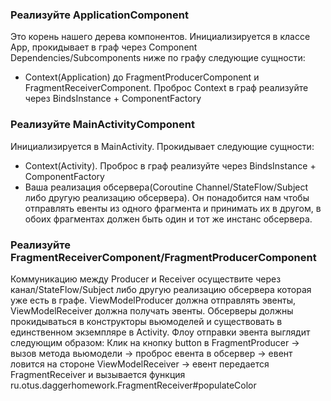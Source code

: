 ### Реализуйте ApplicationComponent

Это корень нашего дерева компонентов. Инициализируется в классе App, прокидывает в граф через
Component Dependencies/Subcomponents ниже по графу следующие сущности:

- Context(Application) до FragmentProducerComponent и FragmentReceiverComponent.
  Проброс Context в граф реализуйте через BindsInstance + ComponentFactory

### Реализуйте MainActivityComponent

Инициализируется в MainActivity. Прокидывает следующие сущности:

- Context(Activity). Проброс в граф реализуйте через BindsInstance + ComponentFactory
- Ваша реализация обсервера(Coroutine Channel/StateFlow/Subject либо другую реализацию обсервера).
  Он понадобится нам чтобы отправлять евенты из одного фрагмента и принимать их в другом, в обоих
  фрагментах должен быть один и тот же инстанс обсервера.

### Реализуйте FragmentReceiverComponent/FragmentProducerComponent

Коммуникацию между Producer и Receiver осуществите через канал/StateFlow/Subject либо другую
реализацию обсервера которая уже есть в графе. ViewModelProducer должна отправлять эвенты,
ViewModelReceiver должна получать эвенты. Обсерверы должны прокидываться в конструкторы вьюмоделей и
существовать в единственном экземпляре в Activity.
Флоу отправки эвента выглядит следующим образом:
Клик на кнопку button в FragmentProducer -> вызов метода вьюмодели -> проброс евента в обсервер ->
евент ловится на стороне ViewModelReceiver -> евент передается FragmentReceiver и вызывается функция
ru.otus.daggerhomework.FragmentReceiver#populateColor
